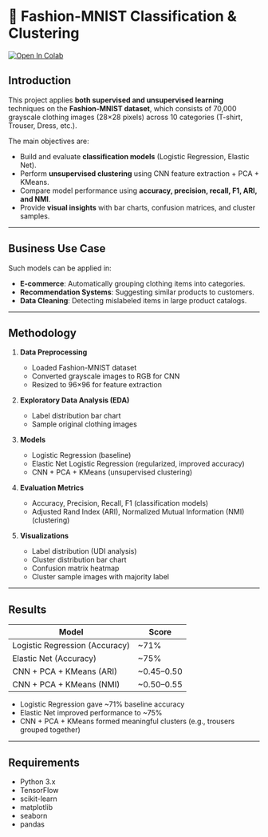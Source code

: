 # 🧥 Fashion-MNIST Classification & Clustering  

[![Open In Colab](https://colab.research.google.com/assets/colab-badge.svg)](https://colab.research.google.com/github/your-username/fashion-mnist-clustering/blob/main/fashion_mnist_final_project_with_samples.ipynb)

##  Introduction  
This project applies **both supervised and unsupervised learning** techniques on the **Fashion-MNIST dataset**, which consists of 70,000 grayscale clothing images (28×28 pixels) across 10 categories (T-shirt, Trouser, Dress, etc.).  

The main objectives are:  
-  Build and evaluate **classification models** (Logistic Regression, Elastic Net).  
-  Perform **unsupervised clustering** using CNN feature extraction + PCA + KMeans.  
-  Compare model performance using **accuracy, precision, recall, F1, ARI, and NMI**.  
-  Provide **visual insights** with bar charts, confusion matrices, and cluster samples.  

---

##  Business Use Case  
Such models can be applied in:  
- **E-commerce**: Automatically grouping clothing items into categories.  
- **Recommendation Systems**: Suggesting similar products to customers.  
- **Data Cleaning**: Detecting mislabeled items in large product catalogs.  

---

##  Methodology  
1. **Data Preprocessing**  
   - Loaded Fashion-MNIST dataset  
   - Converted grayscale images to RGB for CNN  
   - Resized to 96×96 for feature extraction  

2. **Exploratory Data Analysis (EDA)**  
   - Label distribution bar chart  
   - Sample original clothing images  

3. **Models**  
   - Logistic Regression (baseline)  
   - Elastic Net Logistic Regression (regularized, improved accuracy)  
   - CNN + PCA + KMeans (unsupervised clustering)  

4. **Evaluation Metrics**  
   - Accuracy, Precision, Recall, F1 (classification models)  
   - Adjusted Rand Index (ARI), Normalized Mutual Information (NMI) (clustering)  

5. **Visualizations**  
   - Label distribution (UDI analysis)  
   - Cluster distribution bar chart  
   - Confusion matrix heatmap  
   - Cluster sample images with majority label  

---

##  Results  

| Model                          | Score   |
|--------------------------------|---------|
| Logistic Regression (Accuracy) | ~71%    |
| Elastic Net (Accuracy)         | ~75%    |
| CNN + PCA + KMeans (ARI)       | ~0.45–0.50 |
| CNN + PCA + KMeans (NMI)       | ~0.50–0.55 |

- Logistic Regression gave ~71% baseline accuracy  
- Elastic Net improved performance to ~75%  
- CNN + PCA + KMeans formed meaningful clusters (e.g., trousers grouped together)  

---

##  Requirements  
- Python 3.x  
- TensorFlow  
- scikit-learn  
- matplotlib  
- seaborn  
- pandas  



